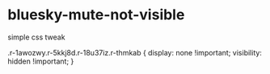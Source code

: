 # bluesky-mute-not-visible
simple css tweak 


.r-1awozwy.r-5kkj8d.r-18u37iz.r-thmkab {
  display: none !important;
  visibility: hidden !important;
}
